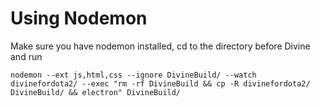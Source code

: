# Using Nodemon
Make sure you have nodemon installed, cd to the directory before Divine and run

``
nodemon --ext js,html,css --ignore DivineBuild/ --watch divinefordota2/ --exec "rm -rf DivineBuild && cp -R divinefordota2/ DivineBuild/ && electron" DivineBuild/
``
